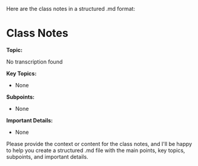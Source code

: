Here are the class notes in a structured .md format:

**Class Notes**
================

**Topic:**

No transcription found

**Key Topics:**

* None

**Subpoints:**

* None

**Important Details:**

* None

Please provide the context or content for the class notes, and I'll be happy to help you create a structured .md file with the main points, key topics, subpoints, and important details.